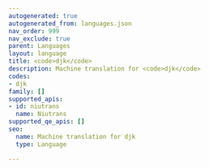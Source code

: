 ```yaml
---
autogenerated: true
autogenerated_from: languages.json
nav_order: 999
nav_exclude: true
parent: Languages
layout: language
title: <code>djk</code>
description: Machine translation for <code>djk</code>
codes:
- djk
family: []
supported_apis:
- id: niutrans
  name: Niutrans
supported_qe_apis: []
seo:
  name: Machine translation for djk
  type: Language

---
```


